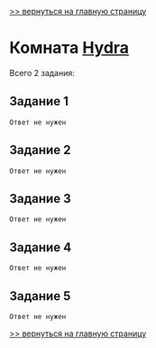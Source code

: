 [>> вернуться на главную страницу](https://github.com/BEPb/tryhackme/blob/master/README.md)

# Комната [Hydra](https://tryhackme.com/r/room/hydra) 

Всего 2 задания:
## Задание 1

```commandline
Ответ не нужен
```

## Задание 2

```commandline
Ответ не нужен
```

## Задание 3

```commandline
Ответ не нужен
```

## Задание 4

```commandline
Ответ не нужен
```

## Задание 5

```commandline
Ответ не нужен
```

[>> вернуться на главную страницу](https://github.com/BEPb/tryhackme/blob/master/README.md)